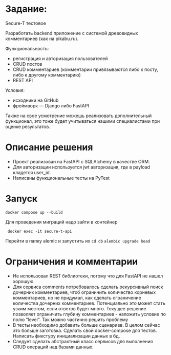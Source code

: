 # Задание:

Secure-T тестовое

Разработать backend приложение с системой древовидных комментариев (как на pikabu.ru).

Функциональность:
- регистрация и авторизация пользователей
- CRUD постов
- CRUD комментариев (комментарии привязываются либо к посту, либо к другому комментарию)
- REST API

Условия:
- исходники на GitHub
- фреймворк — Django либо FastAPI

Также на свое усмотрение можешь реализовать дополнительный функционал, это тоже будет учитываться нашими специалистами при оценке результатов.

# Описание решения

- Проект реализован на FastAPI с SQLAlchemy в качестве ORM.
- Для авторизации используется jwt авторизация, где в payload кладется user_id.
- Написаны функциональные тесты на PyTest

# Запуск

``` docker compose up --build ```

Для проведения миграций надо зайти в контейнер

``` docker exec -it secure-t-api```

Перейти в папку alemic и запустить их
``` cd db ```
``` alembic upgrade head ```

# Ограничения и комментарии

- Не использовал REST библиотеки, потому что для FastAPI не нашел хорошую
- Для сервиса comments потребовалось сделать рекурсивный поиск дочерних комментариев, чтоб 
  ограничить количество корневых комментариев, но не придумал, как сделать ограничение 
  количества дочерних комментариев. Потенциально это может стать узким местом, если ответов будет много. 
  Текущее решение позволяет ограничить глубину комментариев - наложить условие по полю "level". Так можно
  частично решить проблему
- В тесты необходимо добавить больше сценариев. В целом сейчас это больше заготовка. 
  Сделать свой docker-compose для тестов. Написать фикстуру инициализации данных в бд.
- Следует сделать абстрактный класс сервисов для выполнения CRUD операций над базами данных.